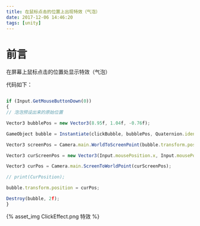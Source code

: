 ```yaml
---
title: 在鼠标点击的位置上出现特效（气泡）
date: 2017-12-06 14:46:20
tags: [unity]
---
```


# 前言

在屏幕上鼠标点击的位置处显示特效（气泡）

<!--more-->

代码如下：

```javascript

if (Input.GetMouseButtonDown(0))
{
// 泡泡预设出来的原始位置

Vector3 bubblePos = new Vector3(8.95f, 1.04f, -0.76f);

GameObject bubble = Instantiate(clickBubble, bubblePos, Quaternion.identity) as GameObject;

Vector3 screenPos = Camera.main.WorldToScreenPoint(bubble.transform.position);

Vector3 curScreenPos = new Vector3(Input.mousePosition.x, Input.mousePosition.y, screenPos.z);

Vector3 curPos = Camera.main.ScreenToWorldPoint(curScreenPos);

// print(CurPosition);

bubble.transform.position = curPos;

Destroy(bubble, 2f);
}

```

{% asset_img ClickEffect.png 特效 %}



